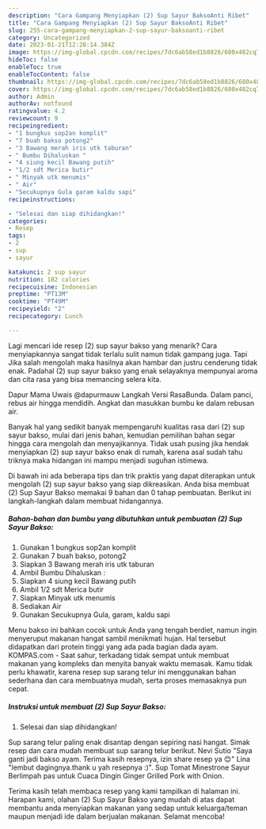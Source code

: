 ```yaml
---
description: "Cara Gampang Menyiapkan (2) Sup Sayur BaksoAnti Ribet"
title: "Cara Gampang Menyiapkan (2) Sup Sayur BaksoAnti Ribet"
slug: 255-cara-gampang-menyiapkan-2-sup-sayur-baksoanti-ribet
category: Uncategorized
date: 2023-01-21T12:28:14.384Z
image: https://img-global.cpcdn.com/recipes/7dc6ab58ed1b8826/680x482cq70/2-sup-sayur-bakso-foto-resep-utama.jpg
hideToc: false
enableToc: true
enableTocContent: false
thumbnail: https://img-global.cpcdn.com/recipes/7dc6ab58ed1b8826/680x482cq70/2-sup-sayur-bakso-foto-resep-utama.jpg
cover: https://img-global.cpcdn.com/recipes/7dc6ab58ed1b8826/680x482cq70/2-sup-sayur-bakso-foto-resep-utama.jpg
author: Admin
authorAv: notfound
ratingvalue: 4.2
reviewcount: 9
recipeingredient:
- "1 bungkus sop2an komplit"
- "7 buah bakso potong2"
- "3 Bawang merah iris utk taburan"
- " Bumbu Dihaluskan "
- "4 siung kecil Bawang putih"
- "1/2 sdt Merica butir"
- " Minyak utk menumis"
- " Air"
- "Secukupnya Gula garam kaldu sapi"
recipeinstructions:

- "Selesai dan siap dihidangkan!"
categories:
- Resep
tags:
- 2
- sup
- sayur

katakunci: 2 sup sayur 
nutrition: 182 calories
recipecuisine: Indonesian
preptime: "PT13M"
cooktime: "PT49M"
recipeyield: "2"
recipecategory: Lunch

---
```



Lagi mencari ide resep (2) sup sayur bakso yang menarik? Cara menyiapkannya sangat tidak terlalu sulit namun tidak gampang juga. Tapi Jika salah mengolah maka hasilnya akan hambar dan justru cenderung tidak enak. Padahal (2) sup sayur bakso yang enak selayaknya mempunyai aroma dan cita rasa yang bisa memancing selera kita.


Dapur Mama Uwais @dapurmauw Langkah Versi RasaBunda. Dalam panci, rebus air hingga mendidih. Angkat dan masukkan bumbu ke dalam rebusan air.

Banyak hal yang sedikit banyak mempengaruhi kualitas rasa dari (2) sup sayur bakso, mulai dari jenis bahan, kemudian pemilihan bahan segar hingga cara mengolah dan menyajikannya. Tidak usah pusing jika hendak menyiapkan (2) sup sayur bakso enak di rumah, karena asal sudah tahu triknya maka hidangan ini mampu menjadi suguhan istimewa.


Di bawah ini ada beberapa tips dan trik praktis yang dapat diterapkan untuk mengolah (2) sup sayur bakso yang siap dikreasikan. Anda bisa membuat (2) Sup Sayur Bakso memakai 9 bahan dan 0 tahap pembuatan. Berikut ini langkah-langkah dalam membuat hidangannya.

<!--inarticleads1-->

##### Bahan-bahan dan bumbu yang dibutuhkan untuk pembuatan (2) Sup Sayur Bakso:

1. Gunakan 1 bungkus sop2an komplit
1. Gunakan 7 buah bakso, potong2
1. Siapkan 3 Bawang merah iris utk taburan
1. Ambil  Bumbu Dihaluskan :
1. Siapkan 4 siung kecil Bawang putih
1. Ambil 1/2 sdt Merica butir
1. Siapkan  Minyak utk menumis
1. Sediakan  Air
1. Gunakan Secukupnya Gula, garam, kaldu sapi


Menu bakso ini bahkan cocok untuk Anda yang tengah berdiet, namun ingin menyeruput makanan hangat sambil menikmati hujan. Hal tersebut didapatkan dari protein tinggi yang ada pada bagian dada ayam. KOMPAS.com - Saat sahur, terkadang tidak sempat untuk membuat makanan yang kompleks dan menyita banyak waktu memasak. Kamu tidak perlu khawatir, karena resep sup sarang telur ini menggunakan bahan sederhana dan cara membuatnya mudah, serta proses memasaknya pun cepat. 

<!--inarticleads2-->

##### Instruksi untuk membuat (2) Sup Sayur Bakso:


1. Selesai dan siap dihidangkan!

Sup sarang telur paling enak disantap dengan sepiring nasi hangat. Simak resep dan cara mudah membuat sup sarang telur berikut. Nevi Sutio &#34;Saya ganti jadi bakso ayam. Terima kasih resepnya, izin share resep ya 😊&#34; Lina &#34;lembut dagingnya.thank u yah resepnya :)&#34;. Sup Tomat Minestrone Sayur Berlimpah pas untuk Cuaca Dingin Ginger Grilled Pork with Onion. 

Terima kasih telah membaca resep yang kami tampilkan di halaman ini. Harapan kami, olahan (2) Sup Sayur Bakso yang mudah di atas dapat membantu anda menyiapkan makanan yang sedap untuk keluarga/teman maupun menjadi ide dalam berjualan makanan. Selamat mencoba!
